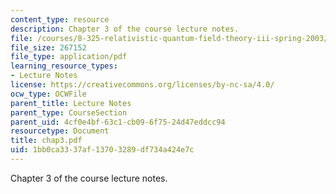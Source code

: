 ```yaml
---
content_type: resource
description: Chapter 3 of the course lecture notes.
file: /courses/8-325-relativistic-quantum-field-theory-iii-spring-2003/1bb0ca3337af13703289df734a424e7c_chap3.pdf
file_size: 267152
file_type: application/pdf
learning_resource_types:
- Lecture Notes
license: https://creativecommons.org/licenses/by-nc-sa/4.0/
ocw_type: OCWFile
parent_title: Lecture Notes
parent_type: CourseSection
parent_uid: 4cf0e4bf-63c1-cb09-6f75-24d47eddcc94
resourcetype: Document
title: chap3.pdf
uid: 1bb0ca33-37af-1370-3289-df734a424e7c
---
```

Chapter 3 of the course lecture notes.